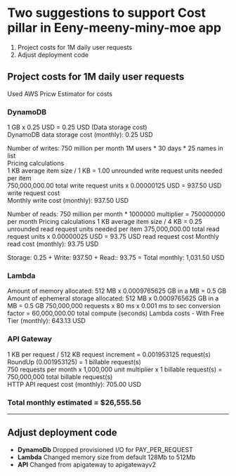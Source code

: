 # Two suggestions to support Cost pillar in Eeny-meeny-miny-moe app
1) Project costs for 1M daily user requests
2) Adjust deployment code
        
## Project costs for 1M daily user requests
Used AWS Pricw  Estimator for costs

### DynamoDB
1 GB x 0.25 USD = 0.25 USD (Data storage cost)  
DynamoDB data storage cost (monthly): 0.25 USD  

Number of writes: 750 million per month  1M users * 30 days * 25 names in list  
Pricing calculations  
1 KB average item size / 1 KB = 1.00 unrounded write request units needed per item  
750,000,000.00 total write request units x 0.00000125 USD = 937.50 USD write request cost  
Monthly write cost (monthly): 937.50 USD  

Number of reads: 750 million per month * 1000000 multiplier = 750000000 per month
Pricing calculations
1 KB average item size / 4 KB = 0.25 unrounded read request units needed per item
375,000,000.00 total read request units x 0.00000025 USD = 93.75 USD read request cost
Monthly read cost (monthly): 93.75 USD

Storage: 0.25 + Write: 937.50 + Read:: 93.75 = Total monthly: 1,031.50 USD

### Lambda
Amount of memory allocated: 512 MB x 0.0009765625 GB in a MB = 0.5 GB
Amount of ephemeral storage allocated: 512 MB x 0.0009765625 GB in a MB = 0.5 GB
750,000,000 requests x 80 ms x 0.001 ms to sec conversion factor = 60,000,000.00 total compute (seconds)
Lambda costs - With Free Tier (monthly): 643.13 USD  

### API Gateway
1 KB per request / 512 KB request increment = 0.001953125 request(s)  
RoundUp (0.001953125) = 1 billable request(s)  
750 requests per month x 1,000,000 unit multiplier x 1 billable request(s) = 750,000,000 total billable request(s)  
HTTP API request cost (monthly): 705.00 USD  

###  Total monthly estimated = $26,555.56
---
## Adjust deployment code
- **DynamoDb** Dropped provisioned I/O for PAY_PER_REQUEST
- **Lambda** Changed memory size from default 128Mb to 512Mb
- **API** Changed from apigateway to apigatewayv2
